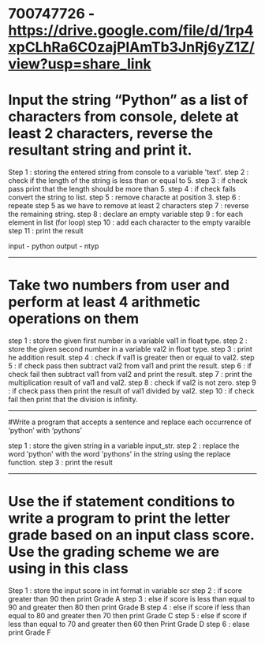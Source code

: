 # 700747726 - https://drive.google.com/file/d/1rp4xpCLhRa6C0zajPlAmTb3JnRj6yZ1Z/view?usp=share_link

# Input the string “Python” as a list of characters from console, delete at least 2 characters, reverse the resultant string and print it. 

Step 1 : storing the entered string from console to a variable 'text'.
step 2 : check if the length of the string is less than or equal to 5.
step 3 : if check pass print that the length should be more than 5.
step 4 : if check fails convert the string to list.
step 5 : remove characte at position 3.
step 6 : repeate step 5 as we have to remove at least 2 characters
step 7 : reverse the remaining string.
step 8 : declare an empty variable
step 9 : for each element in list (for loop)
step 10 : add each character to the empty varaible
step 11 : print the result 

input - python
output - ntyp

---------------------------------------------------------------------------------------------------------------------------------------------------------------------

# Take two numbers from user and perform at least 4 arithmetic operations on them

step 1 : store the given first number in a variable val1 in float type.
step 2 : store the given second number in a variable val2 in float type.
step 3 : print he addition result.
step 4 : check if val1 is greater then or equal to val2.
step 5 : if check pass then subtract val2 from val1 and print the result.
step 6 : if check fail then subtract val1 from val2 and print the result.
step 7 : print the multiplication result of val1 and val2.
step 8 : check if val2 is not zero.
step 9 : if check pass then print the result of val1 divided by val2.
step 10 : if check fail then print that the division is infinity.


---------------------------------------------------------------------------------------------------------------------------------------------------------------------

#Write a program that accepts a sentence and replace each occurrence of ‘python’ with ‘pythons’

step 1 : store the given string in a variable input_str.
step 2 : replace the word 'python' with the word 'pythons' in the string using the replace function.
step 3 : print the result

---------------------------------------------------------------------------------------------------------------------------------------------------------------------

# Use the if statement conditions to write a program to print the letter grade based on an input class score. Use the grading scheme we are using in this class

Step 1 : store the input score in int format in variable scr
step 2 : if score greater than 90 then print Grade A
step 3 : else if score is less than equal to 90 and greater then 80 then print Grade B
step 4 : else if score if less than equal to 80 and greater then 70 then print Grade C
step 5 : else if score if less than equal to 70 and greater then 60 then Print Grade D
step 6 : elase print Grade F









